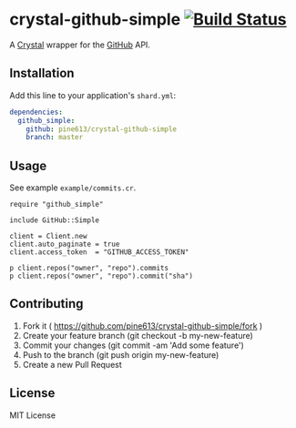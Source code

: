 # crystal-github-simple [![Build Status](https://travis-ci.org/pine613/crystal-github-simple.svg)](https://travis-ci.org/pine613/crystal-github-simple)

A [Crystal](http://crystal-lang.org/) wrapper for the [GitHub](https://github.com/) API.

## Installation

Add this line to your application's `shard.yml`:

```yaml
dependencies:
  github_simple:
    github: pine613/crystal-github-simple
    branch: master
```

## Usage

See example `example/commits.cr`.

```crystal
require "github_simple"

include GitHub::Simple

client = Client.new
client.auto_paginate = true
client.access_token  = "GITHUB_ACCESS_TOKEN"

p client.repos("owner", "repo").commits
p client.repos("owner", "repo").commit("sha")
```


## Contributing

1. Fork it ( https://github.com/pine613/crystal-github-simple/fork )
2. Create your feature branch (git checkout -b my-new-feature)
3. Commit your changes (git commit -am 'Add some feature')
4. Push to the branch (git push origin my-new-feature)
5. Create a new Pull Request

## License
MIT License
